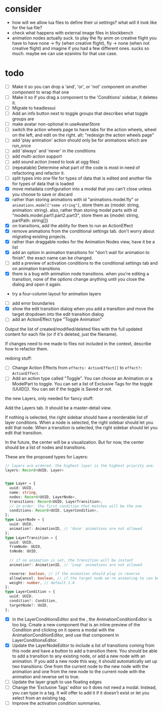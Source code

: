 # consider

- how will we allow lua files to define their ui settings? what will it look like for the lua file?
- check what happens with external image files in blockbench
- animation nodes actually suck. to play the fly anim on creative flight you have to have
  none -> fly (when creative flight), fly -> none (when not creative flight) and imagine if you
  had a few different ones. sucks so much. maybe we can use ezanims for that use case.

# todo

- [ ] Make it so you can drop a 'and', 'or', or 'not' component on another component to wrap that one
- [ ] Make it so if you drag a component to the 'Conditions' sidebar, it deletes it.
- [ ] Migrate to headlessui
- [ ] Add an info button next to toggle groups that describes what toggle groups are
- [ ] make avatar non-optional in useAvatarStore
- [ ] switch the action wheels page to have tabs for the action wheels, wheel on the left, and edit on the right. alt: "redesign the action wheels page"
- [ ] add 'play animation' action should only be for animations which are run_once
- [ ] add 'always' and 'never' in the conditions
- [ ] add multi-action support
- [ ] add sound action (need to look at ogg files)
- [ ] (repeatable) Determine what part of the code is most in need of refactoring and refactor it.
- [ ] split types into one file for types of data that is edited and another file for types of data that is loaded
- [x] move metadata configuration into a modal that you can't close unless you choose to save or discard
- [x] rather than storing animations with id "animations.model.fly" or `animations.model["some string"]`, store them as {model: string, animation: string}. also, rather than storing model parts with id "models.model.part1.part2.part3", store them as {model: string, partPath: string[]}
- [x] on transitions, add the ability for them to run an ActionEffect
- [x] remove animations from the conditional settings tab. don't worry about migrating existing projects.
- [x] rather than draggable nodes for the Animation Nodes view, have it be a list
- [x] add an option in animation transitions for "don't wait for animation to finish". the exact name can be changed.
- [ ] add a preview of activation conditions to the conditional settings tab and on animation transitions
- [x] there is a bug with animation node transitions. when you're editing a transition, none of the options change anything until you close the dialog and open it again.
- try a four-column layout for animation layers
- [ ] add error boundaries
- [x] show the edit transition dialog when you add a transition and move the target dropdown into the edit transition dialog
- [ ] add an ActionEffect type "Toggle Animation"

Output the list of created/modified/deleted files with the full updated content for each file (or if it's deleted, just the filename).

If changes need to me made to files not included in the context, describe how to refactor them.


redoing stuff:

- [ ] Change Action Effects from `effects: ActionEffect[]` to `effect?: ActionEffect`.
- [ ] Add an action type called "Toggle".
       You can choose an Animation or a ModelPart to toggle. You can set a list of Exclusive Tags for the toggle (UUID[]). You can set if the toggle is Saved or not.

the new Layers, only needed for fancy stuff:

Add the Layers tab. It should be a master-detail view.

If nothing is selected, the right sidebar should have a reorderable list of layer conditions. When a node is selected, the right sidebar should let you edit that node. When a transition is selected, the right sidebar should let you edit that transition.

In the future, the center will be a visualization. But for now, the center should be a list of nodes and transitions.

These are the proposed types for Layers:

```ts
// layers are ordered. the highest layer is the highest priority one.
layers: Record<UUID, Layer>


type Layer = {
  uuid: UUID,
  name: string,
  nodes: Record<UUID, LayerNode>,
  transitions: Record<UUID, LayerTransition>,
  // in order. the first condition that matches will be the one
  conditions: Record<UUID, LayerCondition>,
};
type LayerNode = {
  uuid: UUID,
  animation?: AnimationID, // 'Once' animations are not allowed
};
type LayerTransition = {
  uuid: UUID,
  fromNode: UUID,
  toNode: UUID,
  
  // if no animation is set, the transition will be instant
  animation?: AnimationID, // 'Loop' animations are not allowed

  reverse: boolean, // if the animation should play in reverse
  allowCancel: boolean, // if the target node we're animating to can be gotten to faster by going from this animation's fromNode, allow cancelling this animation
  weight: number, // default 1.0
};
type LayerCondition = {
  uuid: UUID,
  condition?: Condition,
  targetNode?: UUID,
};
```

- [x] In the LayerConditionsEditor and the , the AnimationConditionEditor is too big. Create a new component that is an inline preview of the Condition and clicking on it opens a modal with the AnimationConditionEditor, and use that component in LayerConditionsEditor.
- [x] Update the LayerNodeEditor to include a list of transitions coming from this node and have a button to add a transition there. You should be able to add a transition to any existing node, or add a new node with an animation. If you add a new node this way, it should automatically set up two transitions: One from the current node to the new node with the animation and one from the new node to the current node with the animation and reverse set to true.
- [ ] Update the layer graph to use floating edges
- [ ] Change the 'Exclusive Tags' editor so it does not need a modal. Instead, you can type in a tag. It will offer to add it if it doesn't exist or let you select from an existing tag.
- [ ] Improve the activation condition summaries.
